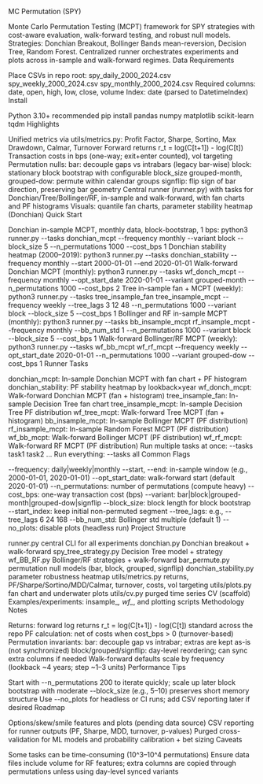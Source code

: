 MC Permutation (SPY)

Monte Carlo Permutation Testing (MCPT) framework for SPY strategies with cost-aware evaluation, walk-forward testing, and robust null models.
Strategies: Donchian Breakout, Bollinger Bands mean-reversion, Decision Tree, Random Forest.
Centralized runner orchestrates experiments and plots across in-sample and walk-forward regimes.
Data Requirements

Place CSVs in repo root:
spy_daily_2000_2024.csv
spy_weekly_2000_2024.csv
spy_monthly_2000_2024.csv
Required columns: date, open, high, low, close, volume
Index: date (parsed to DatetimeIndex)
Install

Python 3.10+ recommended
pip install pandas numpy matplotlib scikit-learn tqdm
Highlights

Unified metrics via utils/metrics.py:
Profit Factor, Sharpe, Sortino, Max Drawdown, Calmar, Turnover
Forward returns r_t = log(C[t+1]) - log(C[t])
Transaction costs in bps (one-way; exit+enter counted), vol targeting
Permutation nulls:
bar: decouple gaps vs intrabars (legacy bar-wise)
block: stationary block bootstrap with configurable block_size
grouped-month, grouped-dow: permute within calendar groups
signflip: flip sign of bar direction, preserving bar geometry
Central runner (runner.py) with tasks for Donchian/Tree/Bollinger/RF, in-sample and walk-forward, with fan charts and PF histograms
Visuals: quantile fan charts, parameter stability heatmap (Donchian)
Quick Start

Donchian in-sample MCPT, monthly data, block-bootstrap, 1 bps:
python3 runner.py --tasks donchian_mcpt --frequency monthly --variant block --block_size 5 --n_permutations 1000 --cost_bps 1
Donchian stability heatmap (2000–2019):
python3 runner.py --tasks donchian_stability --frequency monthly --start 2000-01-01 --end 2020-01-01
Walk-forward Donchian MCPT (monthly):
python3 runner.py --tasks wf_donch_mcpt --frequency monthly --opt_start_date 2020-01-01 --variant grouped-month --n_permutations 1000 --cost_bps 2
Tree in-sample fan + MCPT (weekly):
python3 runner.py --tasks tree_insample_fan tree_insample_mcpt --frequency weekly --tree_lags 3 12 48 --n_permutations 1000 --variant block --block_size 5 --cost_bps 1
Bollinger and RF in-sample MCPT (monthly):
python3 runner.py --tasks bb_insample_mcpt rf_insample_mcpt --frequency monthly --bb_num_std 1 --n_permutations 1000 --variant block --block_size 5 --cost_bps 1
Walk-forward Bollinger/RF MCPT (weekly):
python3 runner.py --tasks wf_bb_mcpt wf_rf_mcpt --frequency weekly --opt_start_date 2020-01-01 --n_permutations 1000 --variant grouped-dow --cost_bps 1
Runner Tasks

donchian_mcpt: In-sample Donchian MCPT with fan chart + PF histogram
donchian_stability: PF stability heatmap by lookback×year
wf_donch_mcpt: Walk-forward Donchian MCPT (fan + histogram)
tree_insample_fan: In-sample Decision Tree fan chart
tree_insample_mcpt: In-sample Decision Tree PF distribution
wf_tree_mcpt: Walk-forward Tree MCPT (fan + histogram)
bb_insample_mcpt: In-sample Bollinger MCPT (PF distribution)
rf_insample_mcpt: In-sample Random Forest MCPT (PF distribution)
wf_bb_mcpt: Walk-forward Bollinger MCPT (PF distribution)
wf_rf_mcpt: Walk-forward RF MCPT (PF distribution)
Run multiple tasks at once: --tasks task1 task2 ...
Run everything: --tasks all
Common Flags

--frequency: daily|weekly|monthly
--start, --end: in-sample window (e.g., 2000-01-01, 2020-01-01)
--opt_start_date: walk-forward start (default 2020-01-01)
--n_permutations: number of permutations (compute heavy)
--cost_bps: one-way transaction cost (bps)
--variant: bar|block|grouped-month|grouped-dow|signflip
--block_size: block length for block bootstrap
--start_index: keep initial non-permuted segment
--tree_lags: e.g., --tree_lags 6 24 168
--bb_num_std: Bollinger std multiple (default 1)
--no_plots: disable plots (headless run)
Project Structure

runner.py central CLI for all experiments
donchian.py Donchian breakout + walk-forward
spy_tree_strategy.py Decision Tree model + strategy
wf_BB_RF.py Bollinger/RF strategies + walk-forward
bar_permute.py permutation null models (bar, block, grouped, signflip)
donchian_stability.py parameter robustness heatmap
utils/metrics.py returns, PF/Sharpe/Sortino/MDD/Calmar, turnover, costs, vol targeting
utils/plots.py fan chart and underwater plots
utils/cv.py purged time series CV (scaffold)
Examples/experiments: insample_*, wf_*, and plotting scripts
Methodology Notes

Returns: forward log returns r_t = log(C[t+1]) - log(C[t]) standard across the repo
PF calculation: net of costs when cost_bps > 0 (turnover-based)
Permutation invariants:
bar: decouple gap vs intrabar; extras are kept as-is (not synchronized)
block/grouped/signflip: day-level reordering; can sync extra columns if needed
Walk-forward defaults scale by frequency (lookback ~4 years; step ~1–3 units)
Performance Tips

Start with --n_permutations 200 to iterate quickly; scale up later
block bootstrap with moderate --block_size (e.g., 5–10) preserves short memory structure
Use --no_plots for headless or CI runs; add CSV reporting later if desired
Roadmap

Options/skew/smile features and plots (pending data source)
CSV reporting for runner outputs (PF, Sharpe, MDD, turnover, p-values)
Purged cross-validation for ML models and probability calibration + bet sizing
Caveats

Some tasks can be time-consuming (10^3–10^4 permutations)
Ensure data files include volume for RF features; extra columns are copied through permutations unless using day-level synced variants

